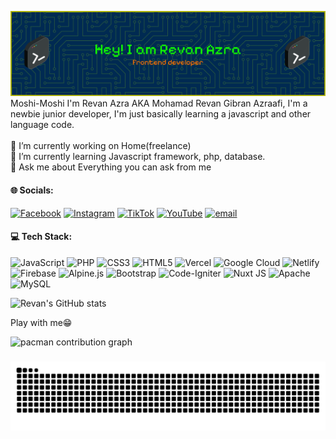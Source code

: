 ![image](/img/github-header-banner2.png)
Moshi-Moshi I'm Revan Azra AKA Mohamad Revan Gibran Azraafi, I'm a newbie junior developer, I'm just basically learning a javascript and other language code.<br><br>🔭 I’m currently working on Home(freelance)<br>🌱 I’m currently learning Javascript framework, php, database.<br>💬 Ask me about Everything you can ask from me

#### 🌐 Socials:

[![Facebook](https://img.shields.io/badge/Facebook-%231877F2.svg?logo=Facebook&logoColor=white)](https://facebook.com/mohamad.azraafi.16) [![Instagram](https://img.shields.io/badge/Instagram-%23E4405F.svg?logo=Instagram&logoColor=white)](https://instagram.com/revanazra5) [![TikTok](https://img.shields.io/badge/TikTok-%23000000.svg?logo=TikTok&logoColor=white)](https://tiktok.com/@_siapahayooo01) [![YouTube](https://img.shields.io/badge/YouTube-%23FF0000.svg?logo=YouTube&logoColor=white)](https://youtube.com/@mohamadrevan5454) [![email](https://img.shields.io/badge/Email-D14836?logo=gmail&logoColor=white)](mailto:mohamadrevan0406@gmail.com)

#### 💻 Tech Stack:

![JavaScript](https://img.shields.io/badge/javascript-%23323330.svg?style=plastic&logo=javascript&logoColor=%23F7DF1E) ![PHP](https://img.shields.io/badge/php-%23777BB4.svg?style=plastic&logo=php&logoColor=white) ![CSS3](https://img.shields.io/badge/css3-%231572B6.svg?style=plastic&logo=css3&logoColor=white) ![HTML5](https://img.shields.io/badge/html5-%23E34F26.svg?style=plastic&logo=html5&logoColor=white) ![Vercel](https://img.shields.io/badge/vercel-%23000000.svg?style=plastic&logo=vercel&logoColor=white) ![Google Cloud](https://img.shields.io/badge/GoogleCloud-%234285F4.svg?style=plastic&logo=google-cloud&logoColor=white) ![Netlify](https://img.shields.io/badge/netlify-%23000000.svg?style=plastic&logo=netlify&logoColor=#00C7B7) ![Firebase](https://img.shields.io/badge/firebase-%23039BE5.svg?style=plastic&logo=firebase) ![Alpine.js](https://img.shields.io/badge/alpinejs-white.svg?style=plastic&logo=alpinedotjs&logoColor=%238BC0D0) ![Bootstrap](https://img.shields.io/badge/bootstrap-%238511FA.svg?style=plastic&logo=bootstrap&logoColor=white) ![Code-Igniter](https://img.shields.io/badge/CodeIgniter-%23EF4223.svg?style=plastic&logo=codeIgniter&logoColor=white) ![Nuxt JS](https://img.shields.io/badge/Nuxt-002E3B?style=plastic&logo=nuxt.js&logoColor=#00DC82) ![Apache](https://img.shields.io/badge/apache-%23D42029.svg?style=plastic&logo=apache&logoColor=white) ![MySQL](https://img.shields.io/badge/mysql-4479A1.svg?style=plastic&logo=mysql&logoColor=white)

![Revan's GitHub stats](https://github-readme-stats.vercel.app/api?username=Revan5679&show_icons=true&theme=radical)

<!-- Proudly created with GPRM ( https://gprm.itsvg.in ) -->

<p>Play with me😁</p>

<picture>
  <source media="(prefers-color-scheme: dark)" srcset="https://raw.githubusercontent.com/Revan5679/Revan5679/output/pacman-contribution-graph-dark.svg">
  <source media="(prefers-color-scheme: light)" srcset="https://raw.githubusercontent.com/Revan5679/Revan5679/output/pacman-contribution-graph.svg">
  <img alt="pacman contribution graph" src="https://raw.githubusercontent.com/Revan5679/Revan5679/output/pacman-contribution-graph.svg">
</picture>

###

<img src="https://raw.githubusercontent.com/Revan5679/Revan5679/output/snake.svg" alt="Snake animation" />

###
